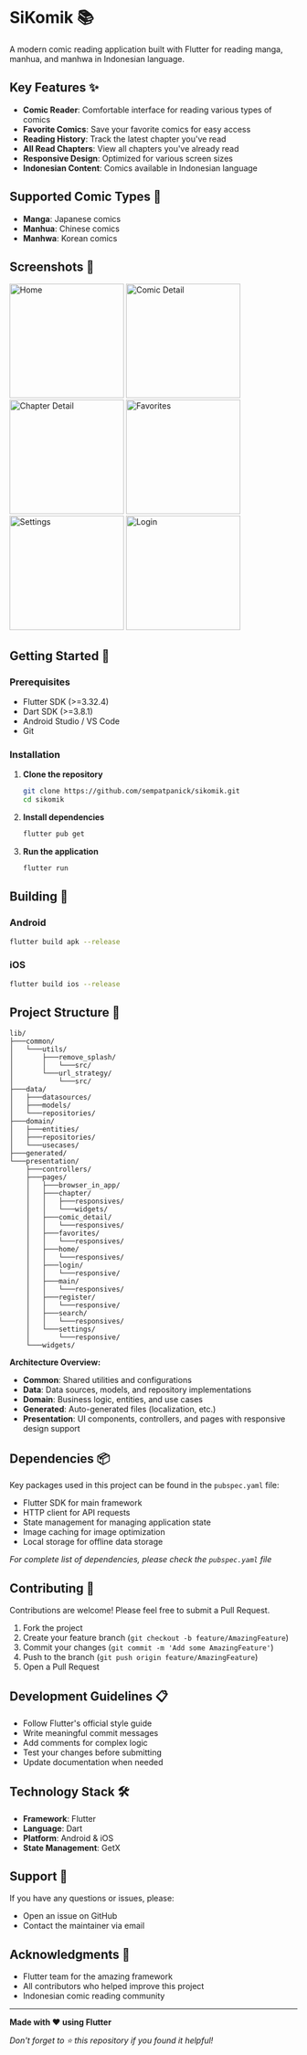# SiKomik 📚

A modern comic reading application built with Flutter for reading manga, manhua, and manhwa in Indonesian language.

## Key Features ✨

- **Comic Reader**: Comfortable interface for reading various types of comics
- **Favorite Comics**: Save your favorite comics for easy access
- **Reading History**: Track the latest chapter you've read
- **All Read Chapters**: View all chapters you've already read
- **Responsive Design**: Optimized for various screen sizes
- **Indonesian Content**: Comics available in Indonesian language

## Supported Comic Types 📖

- **Manga**: Japanese comics
- **Manhua**: Chinese comics
- **Manhwa**: Korean comics

## Screenshots 📱

<p float="left">
<img src="images/screenshots/home.png" alt="Home" width="200"/>
<img src="images/screenshots/comic-detail.png" alt="Comic Detail" width="200"/>
<img src="images/screenshots/chapter-detail.png" alt="Chapter Detail" width="200"/>
<img src="images/screenshots/favorites.png" alt="Favorites" width="200"/>
<img src="images/screenshots/settings.png" alt="Settings" width="200"/>
<img src="images/screenshots/login.png" alt="Login" width="200"/>
</p>

## Getting Started 🚀

### Prerequisites

- Flutter SDK (>=3.32.4)
- Dart SDK (>=3.8.1)
- Android Studio / VS Code
- Git

### Installation

1. **Clone the repository**
   ```bash
   git clone https://github.com/sempatpanick/sikomik.git
   cd sikomik
   ```

2. **Install dependencies**
   ```bash
   flutter pub get
   ```

3. **Run the application**
   ```bash
   flutter run
   ```

## Building 🔨

### Android
```bash
flutter build apk --release
```

### iOS
```bash
flutter build ios --release
```

## Project Structure 📁

```
lib/
├───common/
│   └───utils/
│       ├───remove_splash/
│       │   └───src/
│       └───url_strategy/
│           └───src/
├───data/
│   ├───datasources/
│   ├───models/
│   └───repositories/
├───domain/
│   ├───entities/
│   ├───repositories/
│   └───usecases/
├───generated/
└───presentation/
    ├───controllers/
    ├───pages/
    │   ├───browser_in_app/
    │   ├───chapter/
    │   │   ├───responsives/
    │   │   └───widgets/
    │   ├───comic_detail/
    │   │   └───responsives/
    │   ├───favorites/
    │   │   └───responsives/
    │   ├───home/
    │   │   └───responsives/
    │   ├───login/
    │   │   └───responsive/
    │   ├───main/
    │   │   └───responsives/
    │   ├───register/
    │   │   └───responsive/
    │   ├───search/
    │   │   └───responsives/
    │   └───settings/
    │       └───responsive/
    └───widgets/
```

**Architecture Overview:**
- **Common**: Shared utilities and configurations
- **Data**: Data sources, models, and repository implementations
- **Domain**: Business logic, entities, and use cases
- **Generated**: Auto-generated files (localization, etc.)
- **Presentation**: UI components, controllers, and pages with responsive design support

## Dependencies 📦

Key packages used in this project can be found in the `pubspec.yaml` file:

- Flutter SDK for main framework
- HTTP client for API requests
- State management for managing application state
- Image caching for image optimization
- Local storage for offline data storage

*For complete list of dependencies, please check the `pubspec.yaml` file*

## Contributing 🤝

Contributions are welcome! Please feel free to submit a Pull Request.

1. Fork the project
2. Create your feature branch (`git checkout -b feature/AmazingFeature`)
3. Commit your changes (`git commit -m 'Add some AmazingFeature'`)
4. Push to the branch (`git push origin feature/AmazingFeature`)
5. Open a Pull Request

## Development Guidelines 📋

- Follow Flutter's official style guide
- Write meaningful commit messages
- Add comments for complex logic
- Test your changes before submitting
- Update documentation when needed

## Technology Stack 🛠️

- **Framework**: Flutter
- **Language**: Dart
- **Platform**: Android & iOS
- **State Management**: GetX

## Support 💬

If you have any questions or issues, please:

- Open an issue on GitHub
- Contact the maintainer via email

## Acknowledgments 🙏

- Flutter team for the amazing framework
- All contributors who helped improve this project
- Indonesian comic reading community

---

**Made with ❤️ using Flutter**

*Don't forget to ⭐ this repository if you found it helpful!*
